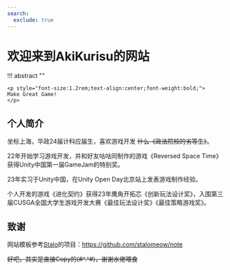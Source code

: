 ```yaml
---
search:
  exclude: true
---
```


# 欢迎来到AkiKurisu的网站

!!! abstract ""

    <p style="font-size:1.2rem;text-align:center;font-weight:bold;">
    Make Great Game!
    </p>

## 个人简介

坐标上海，华政24届计科应届生，喜欢游戏开发  <del>什么《政法院校的劣等生》</del>。

22年开始学习游戏开发，并和好友咕咕同制作的游戏《Reversed Space Time》获得Unity中国第一届GameJam的特别奖。

23年实习于Unity中国，在Unity Open Day北京站上发表游戏制作经验。

个人开发的游戏《进化契约》获得23年鹰角开拓芯《创新玩法设计奖》，入围第三届CUSGA全国大学生游戏开发大赛《最佳玩法设计奖》《最佳策略游戏奖》。


## 致谢

网站模板参考[Stalo](https://github.com/stalomeo)的项目：https://github.com/stalomeow/note 

<del>好吧，其实是直接Copy的(#^.^#)，谢谢水佬喂食</del>